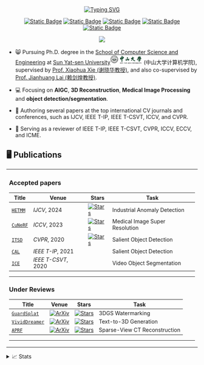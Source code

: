 <div align="center">
<a href="https://github.com/NarcissusEx">
    <img src="https://readme-typing-svg.demolab.com?font=Georgia&size=18&duration=2000&pause=500&multiline=true&repeat=false&color=051C24&width=500&height=80&lines=Zixuan+Chen (陈子轩);Ph.D.+Student+%7C+CV+Researcher;3D+Reconstruction+%7C+Object+Detection%2FSegmentation+%7C+AIGC" alt="Typing SVG"/>
</a>

<a href="https://narcissusex.github.io" rel="nofollow"><img alt="Static Badge" src="https://img.shields.io/badge/Homepage-gray?logo=Google%20chrome&label=Website&labelColor=darkorange&logoColor=white" alt="GitHub" style="max-width: 100%;"></a>
<a href="mailto:chenzx3@mail2.sysu.edu.cn" rel="nofollow"><img alt="Static Badge" src="https://img.shields.io/badge/chenzx3-gray?logo=Gmail&label=Email&labelColor=darkgreen&logoColor=white" alt="Email" style="max-width: 100%;"></a>
<a href="https://scholar.google.com/citations?user=aovhE2kAAAAJ" rel="nofollow"><img alt="Static Badge" src="https://img.shields.io/badge/Zixuan Chen-gray?logo=Google%20scholar&logoColor=white&label=Google Scholar&labelColor=blue" alt="Google Scholar" style="max-width: 100%;"></a>
<a href="https://orcid.org/0000-0001-5100-793X" rel="nofollow"><img alt="Static Badge" src="https://img.shields.io/badge/Zixuan Chen-gray?logo=Orcid&labelColor=green&logoColor=white&label=ORCiD" alt="ORCiD" style="max-width: 100%;"></a>
<a href="https://www.youtube.com/@NarcissusEx" rel="nofollow"><img alt="Static Badge" src="https://img.shields.io/badge/NarcissusEx-gray?logo=Youtube&logoColor=white&label=YouTube&labelColor=FF0000" alt="YouTube" style="max-width: 100%;"></a>
<!-- <a href="https://www.linkedin.com/in/narcissusex/" rel="nofollow"><img alt="Static Badge" src="https://img.shields.io/badge/NarcissusEx-gray?logo=LinkedIn&label=LinkedIn&labelColor=blue" alt="LinkedIn" style="max-width: 100%;"></a> -->
<a href="https://github.com/NarcissusEx">
    <img src="https://github-stats-alpha.vercel.app/api?username=NarcissusEx&cc=22272e&tc=37BCF6&ic=fff&bc=0000">
</a>
</div>
 
* 😸 Pursuing Ph.D. degree in the [School of Computer Science and Engineering](https://cse.sysu.edu.cn) at [Sun Yat-sen University](https://www.sysu.edu.cn/sysuen)<img src='./images/sysu_logos_nobg.png' style='width: 6em;'> (中山大学计算机学院), supervised by [Prof. Xiaohua Xie (谢晓华教授)](https://cse.sysu.edu.cn/content/2478), and also co-supervised by [Prof. Jianhuang Lai (赖剑煌教授)](https://cse.sysu.edu.cn/content/2498).

* 💻 Focusing on **AIGC**, **3D Reconstruction**, **Medical Image Processing** and **object detection/segmentation**.

* 📝 Authoring several papers at the top international CV journals and conferences, such as IJCV, IEEE T-IP, IEEE T-CSVT, ICCV, and CVPR.

* 📖 Serving as a reviewer of IEEE T-IP, IEEE T-CSVT, CVPR, ICCV, ECCV, and ICME.

## 🖥️ Publications
<table>
<tr>
<td>

### Accepted papers

|Title | Venue | Stars| Task|
|--|--|--|--|
| [`HETMM`](https://github.com/NarcissusEx/HETMM) | *IJCV*, 2024 | <a href="https://github.com/NarcissusEx/HETMM"><img alt="Stars" src="https://img.shields.io/github/stars/NarcissusEx/HETMM?style=flat-square&labelColor=black&logo=Github&label=Stars"/></a>| Industrial Anomaly Detection|
[`CuNeRF`](https://narcissusex.github.io/CuNeRF) | *ICCV*, 2023| <a href="https://github.com/NarcissusEx/CuNeRF"><img alt="Stars" src="https://img.shields.io/github/stars/NarcissusEx/CuNeRF?style=flat-square&labelColor=black&logo=Github&label=Stars"/></a>| Medical Image Super Resolution|
|[`ITSD`](https://github.com/moothes/ITSD-pytorch)| *CVPR*, 2020| <a href="https://github.com/moothes/ITSD-pytorch"><img alt="Stars" src="https://img.shields.io/github/stars/moothes/ITSD-pytorch?style=flat-square&labelColor=black&logo=Github&label=Stars"/></a>| Salient Object Detection|
|[`CAL`](https://ieeexplore.ieee.org/abstract/document/9262030)| *IEEE T-IP*, 2021| |Salient Object Detection|
|[`ICE`](https://ieeexplore.ieee.org/abstract/document/8678803)| *IEEE T-CSVT*, 2020| |Video Object Segmentation|
___

### Under Reviews

|Title | Venue | Stars| Task|
|--|--|--|--|
|[`GuardSplat`](https://narcissusex.github.io/GuardSplat)| <a href="https://arxiv.org/abs/2411.19895" rel="nofollow"><img src="https://img.shields.io/badge/cs.CV-2411.19895-b31b1b?logo=arxiv&logoColor=red" alt="ArXiv" style="max-width: 100%;"></a>| <a href="https://github.com/NarcissusEx/GuardSplat"><img alt="Stars" src="https://img.shields.io/github/stars/NarcissusEx/GuardSplat?style=flat-square&labelColor=black&logo=Github&label=Stars"/></a>| 3DGS Watermarking|
[`VividDreamer`](https://narcissusex.github.io/VividDreamer)|<a href="https://arxiv.org/abs/2406.14964" rel="nofollow"><img src="https://img.shields.io/badge/cs.CV-2406.14964-b31b1b?logo=arxiv&logoColor=red" alt="ArXiv" style="max-width: 100%;"></a>| <a href="https://github.com/NarcissusEx/VividDreamer"><img alt="Stars" src="https://img.shields.io/github/stars/NarcissusEx/VividDreamer?style=flat-square&labelColor=black&logo=Github&label=Stars"/></a>| Text-to-3D Generation|
[`APRF`](https://arxiv.org/abs/2307.05270)| <a href="https://arxiv.org/abs/2307.05270" rel="nofollow"><img src="https://img.shields.io/badge/cs.CV-2307.05270-b31b1b?logo=arxiv&logoColor=red" alt="ArXiv" style="max-width: 100%;"></a>| <a href="https://github.com/NarcissusEx/VividDreamer"><img alt="Stars" src="https://img.shields.io/github/stars/NarcissusEx/APRF?style=flat-square&labelColor=black&logo=Github&label=Stars"/></a>| Sparse-View CT Reconstruction|
---


</td></tr>
</table>


<details>
<summary>📈 Stats</summary>
<br>
My Github Stats

![](http://github-profile-summary-cards.vercel.app/api/cards/profile-details?username=NarcissusEx&theme=2077)

![](http://github-profile-summary-cards.vercel.app/api/cards/repos-per-language?username=NarcissusEx&theme=2077)
![](http://github-profile-summary-cards.vercel.app/api/cards/most-commit-language?username=NarcissusEx&theme=2077)

</details>